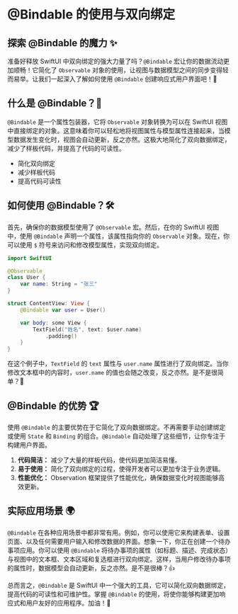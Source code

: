 ﻿# @Bindable 的使用与双向绑定

## 探索 @Bindable 的魔力 ✨

准备好释放 SwiftUI 中双向绑定的强大力量了吗？`@Bindable` 宏让你的数据流动更加顺畅！它简化了 `Observable` 对象的使用，让视图与数据模型之间的同步变得轻而易举。让我们一起深入了解如何使用 `@Bindable` 创建响应式用户界面吧！🚀

## 什么是 @Bindable？🤔

`@Bindable` 是一个属性包装器，它将 `Observable` 对象转换为可以在 SwiftUI 视图中直接绑定的对象。这意味着你可以轻松地将视图属性与模型属性连接起来，当模型数据发生变化时，视图会自动更新，反之亦然。这极大地简化了双向数据绑定，减少了样板代码，并提高了代码的可读性。

*   简化双向绑定
*   减少样板代码
*   提高代码可读性

## 如何使用 @Bindable？🛠️

首先，确保你的数据模型使用了 `@Observable` 宏。然后，在你的 SwiftUI 视图中，使用 `@Bindable` 声明一个属性，该属性指向你的 `Observable` 对象。现在，你可以使用 `$` 符号来访问和修改模型属性，实现双向绑定。

```swift
import SwiftUI

@Observable
class User {
    var name: String = "张三"
}

struct ContentView: View {
    @Bindable var user = User()

    var body: some View {
        TextField("姓名", text: $user.name)
            .padding()
    }
}
```

在这个例子中，`TextField` 的 `text` 属性与 `user.name` 属性进行了双向绑定。当你修改文本框中的内容时，`user.name` 的值也会随之改变，反之亦然。是不是很简单？🎉

## @Bindable 的优势 🏆

使用 `@Bindable` 的主要优势在于它简化了双向数据绑定。不再需要手动创建绑定或使用 `State` 和 `Binding` 的组合。`@Bindable` 自动处理了这些细节，让你专注于构建用户界面。

1.  **代码简洁：** 减少了大量的样板代码，使代码更加简洁易懂。
2.  **易于使用：** 简化了双向绑定的过程，使得开发者可以更加专注于业务逻辑。
3.  **性能优化：** Observation 框架提供了性能优化，确保数据变化时视图能够高效更新。

## 实际应用场景 🌍

`@Bindable` 在各种应用场景中都非常有用。例如，你可以使用它来构建表单、设置页面、以及任何需要用户输入和修改数据的界面。想象一下，你正在创建一个待办事项应用。你可以使用 `@Bindable` 将待办事项的属性（如标题、描述、完成状态）与视图中的文本框、文本区域和复选框进行双向绑定。这样，当用户修改待办事项的属性时，数据模型会自动更新，反之亦然。是不是很棒？👍

总而言之，`@Bindable` 是 SwiftUI 中一个强大的工具，它可以简化双向数据绑定，提高代码的可读性和可维护性。掌握 `@Bindable` 的使用，将使你能够构建更加响应式和用户友好的应用程序。加油！💪


